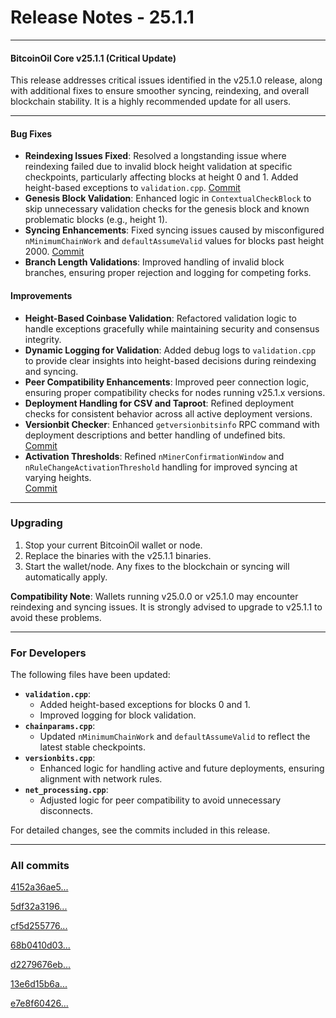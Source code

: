# **Release Notes - 25.1.1**

---

#### **BitcoinOil Core v25.1.1 (Critical Update)**
This release addresses critical issues identified in the v25.1.0 release, along with additional fixes to ensure smoother syncing, reindexing, and overall blockchain stability. It is a highly recommended update for all users.

---

#### **Bug Fixes**
- **Reindexing Issues Fixed**: Resolved a longstanding issue where reindexing failed due to invalid block height validation at specific checkpoints, particularly affecting blocks at height 0 and 1. Added height-based exceptions to `validation.cpp`.
  [Commit](https://github.com/escapeneo/bitcoinoil/commit/4152a36ae5770217324fb4a763b02ee7ebd5fdf8)
- **Genesis Block Validation**: Enhanced logic in `ContextualCheckBlock` to skip unnecessary validation checks for the genesis block and known problematic blocks (e.g., height 1).
- **Syncing Enhancements**: Fixed syncing issues caused by misconfigured `nMinimumChainWork` and `defaultAssumeValid` values for blocks past height 2000.
  [Commit](https://github.com/escapeneo/bitcoinoil/commit/5df32a3196d22cde63329166532d041fdcd99efc)  
- **Branch Length Validations**: Improved handling of invalid block branches, ensuring proper rejection and logging for competing forks.

#### **Improvements**
- **Height-Based Coinbase Validation**: Refactored validation logic to handle exceptions gracefully while maintaining security and consensus integrity.
- **Dynamic Logging for Validation**: Added debug logs to `validation.cpp` to provide clear insights into height-based decisions during reindexing and syncing.
- **Peer Compatibility Enhancements**: Improved peer connection logic, ensuring proper compatibility checks for nodes running v25.1.x versions.
- **Deployment Handling for CSV and Taproot**: Refined deployment checks for consistent behavior across all active deployment versions.
- **Versionbit Checker**: Enhanced `getversionbitsinfo` RPC command with deployment descriptions and better handling of undefined bits.  
  [Commit](https://github.com/escapeneo/bitcoinoil/commit/cf5d25577682cba9d0226ed57c6753857d6a6554)  
- **Activation Thresholds**: Refined `nMinerConfirmationWindow` and `nRuleChangeActivationThreshold` handling for improved syncing at varying heights.  
  [Commit](https://github.com/escapeneo/bitcoinoil/commit/68b0410d0383c0a20ff1669af17eb3afd14190e5)

---

### **Upgrading**
1. Stop your current BitcoinOil wallet or node.
2. Replace the binaries with the v25.1.1 binaries.
3. Start the wallet/node. Any fixes to the blockchain or syncing will automatically apply.

**Compatibility Note**: Wallets running v25.0.0 or v25.1.0 may encounter reindexing and syncing issues. It is strongly advised to upgrade to v25.1.1 to avoid these problems.

---

### **For Developers**
The following files have been updated:
- **`validation.cpp`**:
  - Added height-based exceptions for blocks 0 and 1.
  - Improved logging for block validation.
- **`chainparams.cpp`**:
  - Updated `nMinimumChainWork` and `defaultAssumeValid` to reflect the latest stable checkpoints.
- **`versionbits.cpp`**:
  - Enhanced logic for handling active and future deployments, ensuring alignment with network rules.
- **`net_processing.cpp`**:
  - Adjusted logic for peer compatibility to avoid unnecessary disconnects.

For detailed changes, see the commits included in this release.

---


### **All commits**
[4152a36ae5...](https://github.com/escapeneo/bitcoinoil/commit/4152a36ae5770217324fb4a763b02ee7ebd5fdf8)

[5df32a3196...](https://github.com/escapeneo/bitcoinoil/commit/5df32a3196d22cde63329166532d041fdcd99efc)

[cf5d255776...](https://github.com/escapeneo/bitcoinoil/commit/cf5d25577682cba9d0226ed57c6753857d6a6554)

[68b0410d03...](https://github.com/escapeneo/bitcoinoil/commit/68b0410d0383c0a20ff1669af17eb3afd14190e5)

[d2279676eb...](https://github.com/escapeneo/bitcoinoil/commit/d2279676eb9670b38225ccab3dc2460dc98c041c)

[13e6d15b6a...](https://github.com/escapeneo/bitcoinoil/commit/13e6d15b6a05411d3a7459e5f5940e29a427b2f7)

[e7e8f60426...](https://github.com/escapeneo/bitcoinoil/commit/e7e8f6042676321211b6f6db4e937627849d7034)


